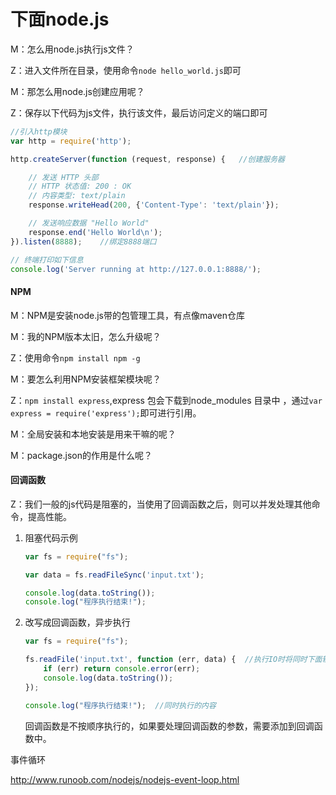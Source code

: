# 下面node.js

M：怎么用node.js执行js文件？

Z：进入文件所在目录，使用命令``node hello_world.js``即可   

M：那怎么用node.js创建应用呢？

Z：保存以下代码为js文件，执行该文件，最后访问定义的端口即可

```js
//引入http模块
var http = require('http');

http.createServer(function (request, response) {   //创建服务器

    // 发送 HTTP 头部 
    // HTTP 状态值: 200 : OK
    // 内容类型: text/plain
    response.writeHead(200, {'Content-Type': 'text/plain'});

    // 发送响应数据 "Hello World"
    response.end('Hello World\n');
}).listen(8888);    //绑定8888端口

// 终端打印如下信息
console.log('Server running at http://127.0.0.1:8888/');
```

#### NPM

M：NPM是安装node.js带的包管理工具，有点像maven仓库

M：我的NPM版本太旧，怎么升级呢？

Z：使用命令``npm install npm -g``

M：要怎么利用NPM安装框架模块呢？

Z：``npm install express``,express 包会下载到node_modules 目录中  ，通过``var express = require('express');``即可进行引用。



M：全局安装和本地安装是用来干嘛的呢？

M：package.json的作用是什么呢？

#### 回调函数

Z：我们一般的js代码是阻塞的，当使用了回调函数之后，则可以并发处理其他命令，提高性能。

1. 阻塞代码示例

   ```javascript
   var fs = require("fs");
   
   var data = fs.readFileSync('input.txt');
   
   console.log(data.toString());
   console.log("程序执行结束!");
   ```

2. 改写成回调函数，异步执行

   ```javascript
   var fs = require("fs");
   
   fs.readFile('input.txt', function (err, data) {	//执行IO时将同时下面输出功能
       if (err) return console.error(err);
       console.log(data.toString());	
   });
   
   console.log("程序执行结束!");	//同时执行的内容
   ```

   回调函数是不按顺序执行的，如果要处理回调函数的参数，需要添加到回调函数中。



事件循环

http://www.runoob.com/nodejs/nodejs-event-loop.html



























